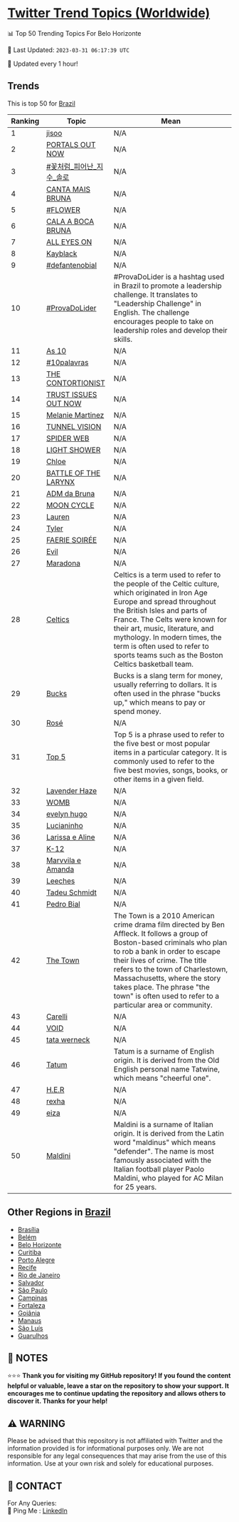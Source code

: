 [Twitter Trend Topics (Worldwide)](https://github.com/ErcinDedeoglu/Twitter-Trend-Topics)
==========


📊 Top 50 Trending Topics For Belo Horizonte

📆 Last Updated: `2023-03-31 06:17:39 UTC`

🔧 Updated every 1 hour!


## Trends

This is top 50 for [Brazil](</Brazil>)

| Ranking | Topic | Mean |
| ------- | ------------ | ------------ |
| 1 | [jisoo](http://twitter.com/search?q=jisoo) | N/A |
| 2 | [PORTALS OUT NOW](http://twitter.com/search?q=PORTALS+OUT+NOW) | N/A |
| 3 | [#꽃처럼_피어난_지수_솔로](http://twitter.com/search?q=%23%ea%bd%83%ec%b2%98%eb%9f%bc_%ed%94%bc%ec%96%b4%eb%82%9c_%ec%a7%80%ec%88%98_%ec%86%94%eb%a1%9c) | N/A |
| 4 | [CANTA MAIS BRUNA](http://twitter.com/search?q=CANTA+MAIS+BRUNA) | N/A |
| 5 | [#FLOWER](http://twitter.com/search?q=%23FLOWER) | N/A |
| 6 | [CALA A BOCA BRUNA](http://twitter.com/search?q=CALA+A+BOCA+BRUNA) | N/A |
| 7 | [ALL EYES ON](http://twitter.com/search?q=ALL+EYES+ON) | N/A |
| 8 | [Kayblack](http://twitter.com/search?q=Kayblack) | N/A |
| 9 | [#defantenobial](http://twitter.com/search?q=%23defantenobial) | N/A |
| 10 | [#ProvaDoLider](http://twitter.com/search?q=%23ProvaDoLider) | #ProvaDoLider is a hashtag used in Brazil to promote a leadership challenge. It translates to "Leadership Challenge" in English. The challenge encourages people to take on leadership roles and develop their skills. |
| 11 | [As 10](http://twitter.com/search?q=As+10) | N/A |
| 12 | [#10palavras](http://twitter.com/search?q=%2310palavras) | N/A |
| 13 | [THE CONTORTIONIST](http://twitter.com/search?q=THE+CONTORTIONIST) | N/A |
| 14 | [TRUST ISSUES OUT NOW](http://twitter.com/search?q=TRUST+ISSUES+OUT+NOW) | N/A |
| 15 | [Melanie Martinez](http://twitter.com/search?q=Melanie+Martinez) | N/A |
| 16 | [TUNNEL VISION](http://twitter.com/search?q=TUNNEL+VISION) | N/A |
| 17 | [SPIDER WEB](http://twitter.com/search?q=SPIDER+WEB) | N/A |
| 18 | [LIGHT SHOWER](http://twitter.com/search?q=LIGHT+SHOWER) | N/A |
| 19 | [Chloe](http://twitter.com/search?q=Chloe) | N/A |
| 20 | [BATTLE OF THE LARYNX](http://twitter.com/search?q=BATTLE+OF+THE+LARYNX) | N/A |
| 21 | [ADM da Bruna](http://twitter.com/search?q=ADM+da+Bruna) | N/A |
| 22 | [MOON CYCLE](http://twitter.com/search?q=MOON+CYCLE) | N/A |
| 23 | [Lauren](http://twitter.com/search?q=Lauren) | N/A |
| 24 | [Tyler](http://twitter.com/search?q=Tyler) | N/A |
| 25 | [FAERIE SOIRÉE](http://twitter.com/search?q=FAERIE+SOIR%c3%89E) | N/A |
| 26 | [Evil](http://twitter.com/search?q=Evil) | N/A |
| 27 | [Maradona](http://twitter.com/search?q=Maradona) | N/A |
| 28 | [Celtics](http://twitter.com/search?q=Celtics) | Celtics is a term used to refer to the people of the Celtic culture, which originated in Iron Age Europe and spread throughout the British Isles and parts of France. The Celts were known for their art, music, literature, and mythology. In modern times, the term is often used to refer to sports teams such as the Boston Celtics basketball team. |
| 29 | [Bucks](http://twitter.com/search?q=Bucks) | Bucks is a slang term for money, usually referring to dollars. It is often used in the phrase "bucks up," which means to pay or spend money. |
| 30 | [Rosé](http://twitter.com/search?q=Ros%c3%a9) | N/A |
| 31 | [Top 5](http://twitter.com/search?q=Top+5) | Top 5 is a phrase used to refer to the five best or most popular items in a particular category. It is commonly used to refer to the five best movies, songs, books, or other items in a given field. |
| 32 | [Lavender Haze](http://twitter.com/search?q=Lavender+Haze) | N/A |
| 33 | [WOMB](http://twitter.com/search?q=WOMB) | N/A |
| 34 | [evelyn hugo](http://twitter.com/search?q=evelyn+hugo) | N/A |
| 35 | [Lucianinho](http://twitter.com/search?q=Lucianinho) | N/A |
| 36 | [Larissa e Aline](http://twitter.com/search?q=Larissa+e+Aline) | N/A |
| 37 | [K-12](http://twitter.com/search?q=K-12) | N/A |
| 38 | [Marvvila e Amanda](http://twitter.com/search?q=Marvvila+e+Amanda) | N/A |
| 39 | [Leeches](http://twitter.com/search?q=Leeches) | N/A |
| 40 | [Tadeu Schmidt](http://twitter.com/search?q=Tadeu+Schmidt) | N/A |
| 41 | [Pedro Bial](http://twitter.com/search?q=Pedro+Bial) | N/A |
| 42 | [The Town](http://twitter.com/search?q=The+Town) | The Town is a 2010 American crime drama film directed by Ben Affleck. It follows a group of Boston-based criminals who plan to rob a bank in order to escape their lives of crime. The title refers to the town of Charlestown, Massachusetts, where the story takes place. The phrase "the town" is often used to refer to a particular area or community. |
| 43 | [Carelli](http://twitter.com/search?q=Carelli) | N/A |
| 44 | [VOID](http://twitter.com/search?q=VOID) | N/A |
| 45 | [tata werneck](http://twitter.com/search?q=tata+werneck) | N/A |
| 46 | [Tatum](http://twitter.com/search?q=Tatum) | Tatum is a surname of English origin. It is derived from the Old English personal name Tatwine, which means "cheerful one". |
| 47 | [H.E.R](http://twitter.com/search?q=H.E.R) | N/A |
| 48 | [rexha](http://twitter.com/search?q=rexha) | N/A |
| 49 | [eiza](http://twitter.com/search?q=eiza) | N/A |
| 50 | [Maldini](http://twitter.com/search?q=Maldini) | Maldini is a surname of Italian origin. It is derived from the Latin word "maldinus" which means "defender". The name is most famously associated with the Italian football player Paolo Maldini, who played for AC Milan for 25 years. |



## Other Regions in [Brazil](</Brazil>)

* [Brasília](</Brazil/Brasília.md>)
* [Belém](</Brazil/Belém.md>)
* [Belo Horizonte](</Brazil/Belo Horizonte.md>)
* [Curitiba](</Brazil/Curitiba.md>)
* [Porto Alegre](</Brazil/Porto Alegre.md>)
* [Recife](</Brazil/Recife.md>)
* [Rio de Janeiro](</Brazil/Rio de Janeiro.md>)
* [Salvador](</Brazil/Salvador.md>)
* [São Paulo](</Brazil/São Paulo.md>)
* [Campinas](</Brazil/Campinas.md>)
* [Fortaleza](</Brazil/Fortaleza.md>)
* [Goiânia](</Brazil/Goiânia.md>)
* [Manaus](</Brazil/Manaus.md>)
* [São Luís](</Brazil/São Luís.md>)
* [Guarulhos](</Brazil/Guarulhos.md>)



## 📝 NOTES

⭐⭐⭐ **Thank you for visiting my GitHub repository! If you found the content helpful or valuable, leave a star on the repository to show your support. It encourages me to continue updating the repository and allows others to discover it. Thanks for your help!**


## ⚠️ WARNING

Please be advised that this repository is not affiliated with Twitter and the information provided is for informational purposes only. We are not responsible for any legal consequences that may arise from the use of this information. Use at your own risk and solely for educational purposes.


## 📨 CONTACT

 For Any Queries:  
            🏓 Ping Me : [LinkedIn](https://www.linkedin.com/in/ercindedeoglu/)
